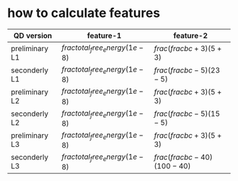# how to calculate features

| QD version | feature-1 | feature-2 |
| --- | --- | --- |
| preliminary L1 | $frac{total_free_energy}{(1e-8)}$ | $frac{(frac{b}{c} + 3)}{(5 + 3)}$  |
| seconderly L1 | $frac{total_free_energy}{(1e-8)}$ | $frac{(frac{b}{c} - 5)}{(23 - 5)}$  |
| preliminary L2 | $frac{total_free_energy}{(1e-8)}$ | $frac{(frac{b}{c} + 3)}{(5 + 3)}$ |
| seconderly L2 | $frac{total_free_energy}{(1e-8)}$ | $frac{(frac{b}{c} - 5)}{(15 - 5)}$ |
| preliminary L3 |  $frac{total_free_energy}{(1e-8)}$ |  $frac{(frac{b}{c} + 3)}{(5 + 3)}$  |
| seconderly L3 | $frac{total_free_energy}{(1e-8)}$ |  $frac{(frac{b}{c}  - 40)}{(100 - 40)}$  |